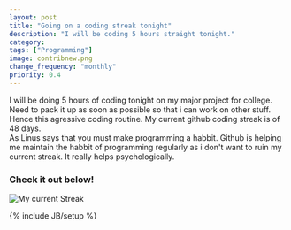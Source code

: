 ```yaml
---
layout: post
title: "Going on a coding streak tonight"
description: "I will be coding 5 hours straight tonight."
category:
tags: ["Programming"]
image: contribnew.png
change_frequency: "monthly"
priority: 0.4
---
```


I will be doing 5 hours of coding tonight on my major project for college. Need to pack it up as soon as possible so that i can work on other stuff. Hence this agressive coding routine. My current github coding streak is of 48 days.   
As Linus says that you must make programming a habbit. Github is helping me maintain the habbit of programming regularly as i don't want to ruin my current streak. It really helps psychologically.    

### Check it out below!    

<img src="{{ site.url }}/assets/imags/contribnew.png" title="My current Streak" />



{% include JB/setup %}
